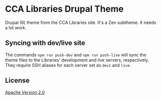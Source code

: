 # CCA Libraries Drupal Theme

Drupal (6) theme from the CCA Libraries site. It's a Zen subtheme. It needs a lot work.

## Syncing with dev/live site

The commands `npm run push-dev` and `npm run push-live` will sync the theme files to the Libraries' development and live servers, respectively. They require SSH aliases for each server set as `dev1` and `live`.

## License

[Apache Version 2.0](http://www.apache.org/licenses/LICENSE-2.0)
